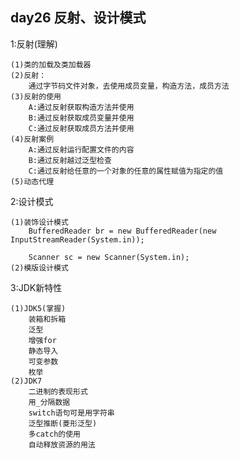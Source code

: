 ## day26 反射、设计模式 ##
1:反射(理解)

	(1)类的加载及类加载器
	(2)反射：
		通过字节码文件对象，去使用成员变量，构造方法，成员方法
	(3)反射的使用
		A:通过反射获取构造方法并使用
		B:通过反射获取成员变量并使用
		C:通过反射获取成员方法并使用
	(4)反射案例
		A:通过反射运行配置文件的内容
		B:通过反射越过泛型检查
		C:通过反射给任意的一个对象的任意的属性赋值为指定的值
	(5)动态代理
	
2:设计模式

	(1)装饰设计模式
		BufferedReader br = new BufferedReader(new InputStreamReader(System.in));
		
		Scanner sc = new Scanner(System.in);
	(2)模版设计模式
		
3:JDK新特性

	(1)JDK5(掌握)
		装箱和拆箱
		泛型
		增强for
		静态导入
		可变参数
		枚举
	(2)JDK7
		二进制的表现形式
		用_分隔数据
		switch语句可是用字符串
		泛型推断(菱形泛型)
		多catch的使用
		自动释放资源的用法